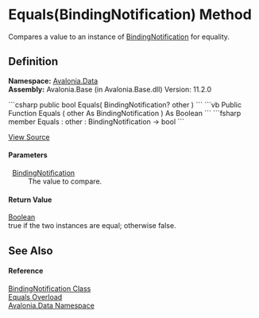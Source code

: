 # Equals(BindingNotification) Method


Compares a value to an instance of <a href="T_Avalonia_Data_BindingNotification">BindingNotification</a> for equality.



## Definition
**Namespace:** <a href="N_Avalonia_Data">Avalonia.Data</a>  
**Assembly:** Avalonia.Base (in Avalonia.Base.dll) Version: 11.2.0

<Tabs groupId="api-code-preview">
<TabItem value="csharp" label="C#">
```csharp
public bool Equals(
	BindingNotification? other
)
```
</TabItem>
<TabItem value="vb" label="VB">
```vb
Public Function Equals ( 
	other As BindingNotification
) As Boolean
```
</TabItem>
<TabItem value="fsharp" label="F#">
```fsharp
member Equals : 
        other : BindingNotification -> bool 
```
</TabItem>
</Tabs>



<a href="https://github.com/AvaloniaUI/Avalonia/tree/master/src/Avalonia.Base/Data/BindingNotification.cs#L223" title="View the source code">View Source</a>



#### Parameters
<dl><dt>  <a href="T_Avalonia_Data_BindingNotification">BindingNotification</a></dt><dd>The value to compare.</dd></dl>

#### Return Value
<a href="https://learn.microsoft.com/dotnet/api/system.boolean" target="_blank" rel="noopener noreferrer">Boolean</a>  
true if the two instances are equal; otherwise false.

## See Also


#### Reference
<a href="T_Avalonia_Data_BindingNotification">BindingNotification Class</a>  
<a href="Overload_Avalonia_Data_BindingNotification_Equals">Equals Overload</a>  
<a href="N_Avalonia_Data">Avalonia.Data Namespace</a>  

